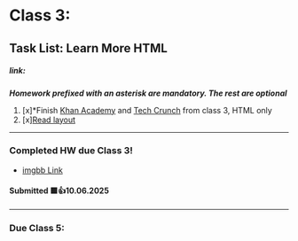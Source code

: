 # Class 3: 
## Task List: Learn More HTML
##### link: 
***Homework prefixed with an asterisk are mandatory. The rest are optional***
1. [x]*Finish [Khan Academy](https://communitytaught.org/img/resources/khan-academy.png) and [Tech Crunch](https://communitytaught.org/img/resources/techcrunch.png) from class 3, HTML only
2. [x][Read layout](https://learnlayout.com/)    

--- 

### Completed HW due Class 3!

- [imgbb Link](https://ibb.co/WWtSSHQZ)
#### Submitted 🟩👍10.06.2025

---
### Due Class 5:

